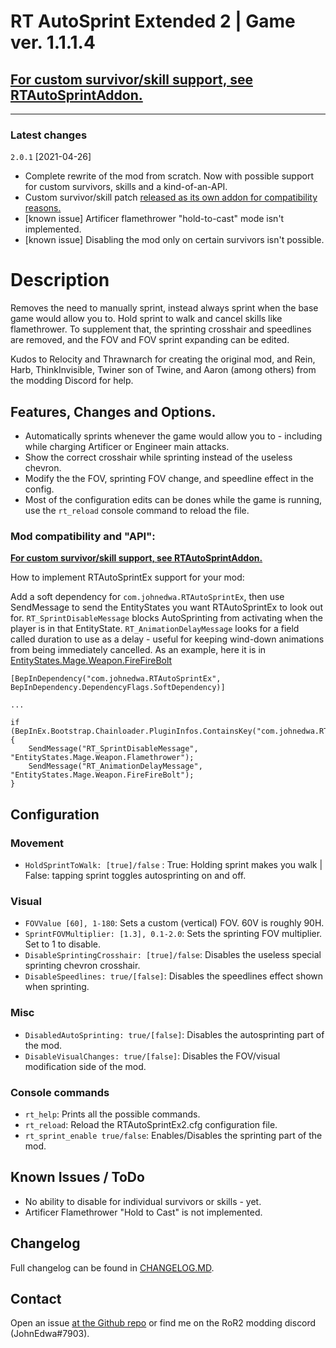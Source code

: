 # RT AutoSprint Extended 2 | Game ver. 1.1.1.4

## [**For custom survivor/skill support, see RTAutoSprintAddon.**](https://thunderstore.io/package/JohnEdwa/RTAutoSprintAddon/)

---

### Latest changes

`2.0.1`  [2021-04-26]

* Complete rewrite of the mod from scratch. Now with possible support for custom survivors, skills and a kind-of-an-API.
* Custom survivor/skill patch [released as its own addon for compatibility reasons.](https://thunderstore.io/package/JohnEdwa/RTAutoSprintAddon/)
* [known issue] Artificer flamethrower "hold-to-cast" mode isn't implemented.
* [known issue] Disabling the mod only on certain survivors isn't possible.

# Description

Removes the need to manually sprint, instead always sprint when the base game would allow you to. Hold sprint to walk and cancel skills like flamethrower.
To supplement that, the sprinting crosshair and speedlines are removed, and the FOV and FOV sprint expanding can be edited.

Kudos to Relocity and Thrawnarch for creating the original mod, and Rein, Harb, ThinkInvisible, Twiner son of Twine, and Aaron (among others) from the modding Discord for help.

## Features, Changes and Options.

* Automatically sprints whenever the game would allow you to - including while charging Artificer or Engineer main attacks.
* Show the correct crosshair while sprinting instead of the useless chevron.
* Modify the the FOV, sprinting FOV change, and speedline effect in the config.
* Most of the configuration edits can be dones while the game is running, use the `rt_reload` console command to reload the file.

### Mod compatibility and "API":

[**For custom survivor/skill support, see RTAutoSprintAddon.**](https://thunderstore.io/package/JohnEdwa/RTAutoSprintAddon/)

How to implement RTAutoSprintEx support for your mod:

Add a soft dependency for ``com.johnedwa.RTAutoSprintEx``, then use SendMessage to send the EntityStates you want RTAutoSprintEx to look out for.
``RT_SprintDisableMessage`` blocks AutoSprinting from activating when the player is in that EntityState.
``RT_AnimationDelayMessage`` looks for a field called duration to use as a delay - useful for keeping wind-down animations from being immediately cancelled. As an example, here it is in [EntityStates.Mage.Weapon.FireFireBolt](https://user-images.githubusercontent.com/5417183/116014709-4c688200-a63f-11eb-8b25-4b030fe18a17.JPG)

```
[BepInDependency("com.johnedwa.RTAutoSprintEx", BepInDependency.DependencyFlags.SoftDependency)]

...

if (BepInEx.Bootstrap.Chainloader.PluginInfos.ContainsKey("com.johnedwa.RTAutoSprintEx")) {
    SendMessage("RT_SprintDisableMessage", "EntityStates.Mage.Weapon.Flamethrower"); 
    SendMessage("RT_AnimationDelayMessage", "EntityStates.Mage.Weapon.FireFireBolt"); 
}
```

## Configuration

### Movement

* `HoldSprintToWalk: [true]/false` : True: Holding sprint makes you walk | False: tapping sprint toggles autosprinting on and off.

### Visual

* `FOVValue [60], 1-180`: Sets a custom (vertical) FOV. 60V is roughly 90H.
* `SprintFOVMultiplier: [1.3], 0.1-2.0`: Sets the sprinting FOV multiplier. Set to 1 to disable.
* `DisableSprintingCrosshair: [true]/false`: Disables the useless special sprinting chevron crosshair.
* `DisableSpeedlines: true/[false]`: Disables the speedlines effect shown when sprinting.

### Misc

* `DisabledAutoSprinting: true/[false]`: Disables the autosprinting part of the mod.
* `DisableVisualChanges: true/[false]`: Disables the FOV/visual modification side of the mod.

### Console commands

* `rt_help`: Prints all the possible commands.
* `rt_reload`: Reload the RTAutoSprintEx2.cfg configuration file.
* `rt_sprint_enable true/false`: Enables/Disables the sprinting part of the mod.

## Known Issues / ToDo

* No ability to disable for individual survivors or skills - yet.
* Artificer Flamethrower "Hold to Cast" is not implemented.

## Changelog

Full changelog can be found in [CHANGELOG.MD](https://github.com/JohnEdwa/RTAutoSprintExtended/blob/master/CHANGELOG.md).

## Contact

Open an issue [at the Github repo](https://github.com/JohnEdwa/RTAutoSprintExtended) or find me on the RoR2 modding discord (JohnEdwa#7903).